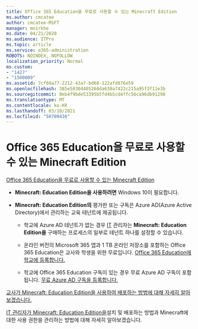 ```yaml
---
title: Office 365 Education을 무료로 사용할 수 있는 Minecraft Edition
ms.author: cmcatee
author: cmcatee-MSFT
manager: mnirkhe
ms.date: 04/21/2020
ms.audience: ITPro
ms.topic: article
ms.service: o365-administration
ROBOTS: NOINDEX, NOFOLLOW
localization_priority: Normal
ms.custom:
- "1427"
- "1500009"
ms.assetid: 7cf69a77-2212-43a7-bd68-122afd876e59
ms.openlocfilehash: 385e50304405268da638a7422c215a95f3f11e3b
ms.sourcegitcommit: 0eb4f9bde53395b5fd4b5cd4ffc56ca96db91298
ms.translationtype: MT
ms.contentlocale: ko-KR
ms.lasthandoff: 03/10/2021
ms.locfileid: "50709436"
---
```

# <a name="minecraft-edition-with-office-365-education-for-free"></a>Office 365 Education을 무료로 사용할 수 있는 Minecraft Edition

[Office 365 Education을 무료로 사용할 수 있는 Minecraft Edition](https://docs.microsoft.com/education/windows/get-minecraft-for-education)
  
- **Minecraft: Education Edition을 사용하려면** Windows 10이 필요합니다.

- **Minecraft: Education Edition의** 평가판 또는 구독은 Azure AD(Azure Active Directory)에서 관리하는 교육 테넌트에 제공됩니다.

  - 학교에 Azure AD 테넌트가 없는 경우 [IT](https://docs.microsoft.com/education/windows/school-get-minecraft) 관리자는 **Minecraft: Education Edition을** 구매하는 프로세스의 일부로 테넌트 하나를 설정할 수 있습니다.

  - 온라인 버전의 Microsoft 365 앱과 1 TB 온라인 저장소를 포함하는 Office 365 Education은 교사와 학생을 위한 무료입니다. [Office 365 Education에 학교에 등록합니다.](https://www.microsoft.com/education/products/office)

  - 학교에 Office 365 Education 구독이 있는 경우 무료 Azure AD 구독이 포함됩니다. [무료 Azure AD 구독을 등록합니다.](https://msdn.microsoft.com/library/windows/hardware/mt703369%28v=vs.85%29.aspx)

[교사가 Minecraft: Education Edition을 사용하여 배포하는 방법에 대해 자세히 알아보겠습니다.](https://docs.microsoft.com/education/windows/teacher-get-minecraft)
  
[IT 관리자가 Minecraft: Education Edition을](https://docs.microsoft.com/education/windows/school-get-minecraft)설치 및 배포하는 방법과 Minecraft에 대한 사용 권한을 관리하는 방법에 대해 자세히 알아보겠습니다.